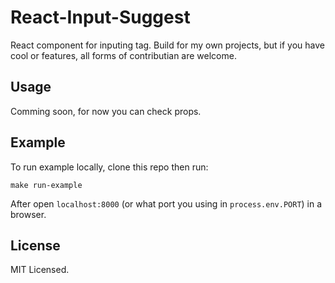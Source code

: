 # React-Input-Suggest

React component for inputing tag. Build for my own projects, but if you have cool or features, all forms of contributian are welcome.

## Usage

Comming soon, for now you can check props.

## Example

To run example locally, clone this repo then run:

`make run-example`

After open `localhost:8000` (or what port you using in `process.env.PORT`) in a browser.


## License

MIT Licensed.
